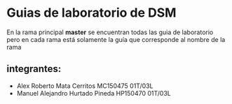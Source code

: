 # Guias de laboratorio de DSM
En la rama principal **master** se encuentran todas las guia de laboratorio pero en cada rama está solamente la guía que corresponde al nombre de la rama

## integrantes: 
* Alex Roberto Mata Cerritos MC150475 01T/03L
* Manuel Alejandro Hurtado Pineda HP150470 01T/03L
